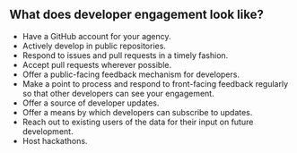 
## What does developer engagement look like?  

* Have a GitHub account for your agency.  
 * Actively develop in public repositories.
 * Respond to issues and pull requests in a timely fashion.  
 * Accept pull requests wherever possible.  
* Offer a public-facing feedback mechanism for developers.  
* Make a point to process and respond to front-facing feedback regularly so that other developers can see your engagement.  
* Offer a source of developer updates.  
* Offer a means by which developers can subscribe to updates.  
* Reach out to existing users of the data for their input on future development.  
* Host hackathons.  
